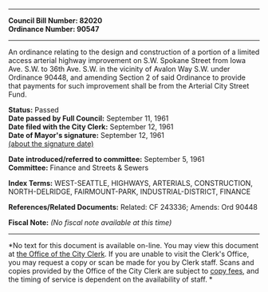 * * * * *  
  
**Council Bill Number: [](#h0)[](#h2)82020**   
**Ordinance Number: 90547**  
  
* * * * *  
  
An ordinance relating to the design and construction of a portion of a limited access arterial highway improvement on S.W. Spokane Street from Iowa Ave. S.W. to 36th Ave. S.W. in the vicinity of Avalon Way S.W. under Ordinance 90448, and amending Section 2 of said Ordinance to provide that payments for such improvement shall be from the Arterial City Street Fund.  
  
**Status:** Passed   
**Date passed by Full Council:** September 11, 1961   
**Date filed with the City Clerk:** September 12, 1961   
**Date of Mayor's signature:** September 12, 1961   
[(about the signature date)](/~public/approvaldate.htm)   
  
  
**Date introduced/referred to committee:** September 5, 1961   
**Committee:** Finance and Streets & Sewers   
  
**Index Terms:** WEST-SEATTLE, HIGHWAYS, ARTERIALS, CONSTRUCTION, NORTH-DELRIDGE, FAIRMOUNT-PARK, INDUSTRIAL-DISTRICT, FINANCE  
  
**References/Related Documents:** Related: CF 243336; Amends: Ord 90448  
  
**Fiscal Note:** *(No fiscal note available at this time)*  
  
* * * * *  
  
*No text for this document is available on-line. You may view this document at [the Office of the City Clerk](http://www.seattle.gov/leg/clerk/contactUs.htm). If you are unable to visit the Clerk's Office, you may request a copy or scan be made for you by Clerk staff. Scans and copies provided by the Office of the City Clerk are subject to [copy fees](http://clerk.seattle.gov/~public/clerkfees.htm), and the timing of service is dependent on the availability of staff. *  
  
  

